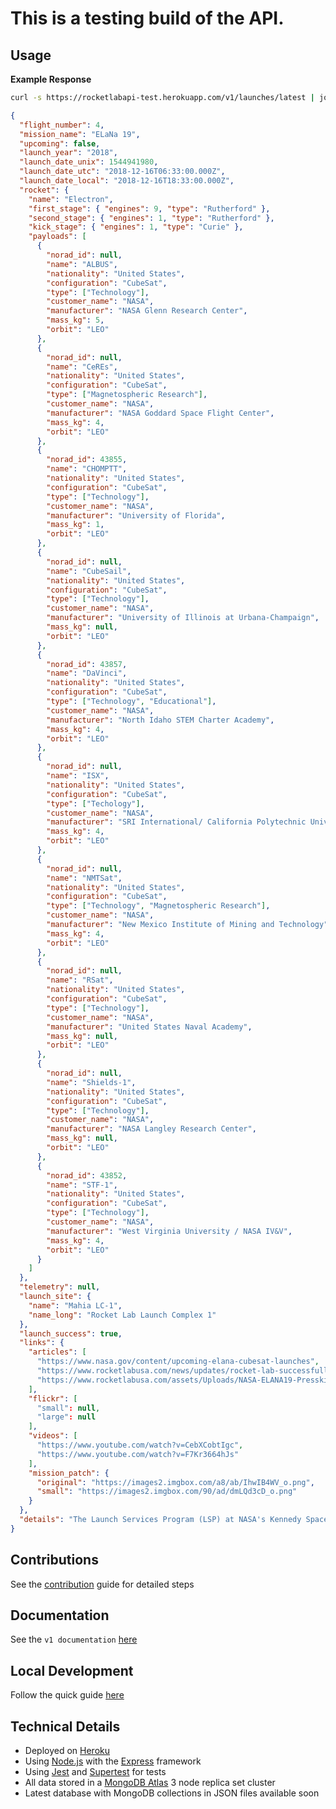 # This is a testing build of the API.

## Usage

**Example Response**

```bash
curl -s https://rocketlabapi-test.herokuapp.com/v1/launches/latest | jq
```

```json
{
  "flight_number": 4,
  "mission_name": "ELaNa 19",
  "upcoming": false,
  "launch_year": "2018",
  "launch_date_unix": 1544941980,
  "launch_date_utc": "2018-12-16T06:33:00.000Z",
  "launch_date_local": "2018-12-16T18:33:00.000Z",
  "rocket": {
    "name": "Electron",
    "first_stage": { "engines": 9, "type": "Rutherford" },
    "second_stage": { "engines": 1, "type": "Rutherford" },
    "kick_stage": { "engines": 1, "type": "Curie" },
    "payloads": [
      {
        "norad_id": null,
        "name": "ALBUS",
        "nationality": "United States",
        "configuration": "CubeSat",
        "type": ["Technology"],
        "customer_name": "NASA",
        "manufacturer": "NASA Glenn Research Center",
        "mass_kg": 5,
        "orbit": "LEO"
      },
      {
        "norad_id": null,
        "name": "CeREs",
        "nationality": "United States",
        "configuration": "CubeSat",
        "type": ["Magnetospheric Research"],
        "customer_name": "NASA",
        "manufacturer": "NASA Goddard Space Flight Center",
        "mass_kg": 4,
        "orbit": "LEO"
      },
      {
        "norad_id": 43855,
        "name": "CHOMPTT",
        "nationality": "United States",
        "configuration": "CubeSat",
        "type": ["Technology"],
        "customer_name": "NASA",
        "manufacturer": "University of Florida",
        "mass_kg": 1,
        "orbit": "LEO"
      },
      {
        "norad_id": null,
        "name": "CubeSail",
        "nationality": "United States",
        "configuration": "CubeSat",
        "type": ["Technology"],
        "customer_name": "NASA",
        "manufacturer": "University of Illinois at Urbana-Champaign",
        "mass_kg": null,
        "orbit": "LEO"
      },
      {
        "norad_id": 43857,
        "name": "DaVinci",
        "nationality": "United States",
        "configuration": "CubeSat",
        "type": ["Technology", "Educational"],
        "customer_name": "NASA",
        "manufacturer": "North Idaho STEM Charter Academy",
        "mass_kg": 4,
        "orbit": "LEO"
      },
      {
        "norad_id": null,
        "name": "ISX",
        "nationality": "United States",
        "configuration": "CubeSat",
        "type": ["Techology"],
        "customer_name": "NASA",
        "manufacturer": "SRI International/ California Polytechnic University",
        "mass_kg": 4,
        "orbit": "LEO"
      },
      {
        "norad_id": null,
        "name": "NMTSat",
        "nationality": "United States",
        "configuration": "CubeSat",
        "type": ["Technology", "Magnetospheric Research"],
        "customer_name": "NASA",
        "manufacturer": "New Mexico Institute of Mining and Technology",
        "mass_kg": 4,
        "orbit": "LEO"
      },
      {
        "norad_id": null,
        "name": "RSat",
        "nationality": "United States",
        "configuration": "CubeSat",
        "type": ["Technology"],
        "customer_name": "NASA",
        "manufacturer": "United States Naval Academy",
        "mass_kg": null,
        "orbit": "LEO"
      },
      {
        "norad_id": null,
        "name": "Shields-1",
        "nationality": "United States",
        "configuration": "CubeSat",
        "type": ["Technology"],
        "customer_name": "NASA",
        "manufacturer": "NASA Langley Research Center",
        "mass_kg": null,
        "orbit": "LEO"
      },
      {
        "norad_id": 43852,
        "name": "STF-1",
        "nationality": "United States",
        "configuration": "CubeSat",
        "type": ["Technology"],
        "customer_name": "NASA",
        "manufacturer": "West Virginia University / NASA IV&V",
        "mass_kg": 4,
        "orbit": "LEO"
      }
    ]
  },
  "telemetry": null,
  "launch_site": {
    "name": "Mahia LC-1",
    "name_long": "Rocket Lab Launch Complex 1"
  },
  "launch_success": true,
  "links": {
    "articles": [
      "https://www.nasa.gov/content/upcoming-elana-cubesat-launches",
      "https://www.rocketlabusa.com/news/updates/rocket-lab-successfully-launches-nasa-cubesats-to-orbit-on-first-ever-venture-class-launch-services-mission/",
      "https://www.rocketlabusa.com/assets/Uploads/NASA-ELANA19-Presskit-December2019.pdf"
    ],
    "flickr": [
      "small": null,
      "large": null
    ],
    "videos": [
      "https://www.youtube.com/watch?v=CebXCobtIgc",
      "https://www.youtube.com/watch?v=F7Kr3664hJs"
    ],
    "mission_patch": {
      "original": "https://images2.imgbox.com/a8/ab/IhwIB4WV_o.png",
      "small": "https://images2.imgbox.com/90/ad/dmLQd3cD_o.png"
    }
  },
  "details": "The Launch Services Program (LSP) at NASA's Kennedy Space Center in Florida manages a fun and unique program known as Educational Launch of Nanosatellites or ELaNa. This program enables students in the Science, Technology, Engineering and Mathematics fields to work directly with Nanosatellites and NASA. The students are involved in all aspects of the process from Development to Assembly and testing. CubeSats are small 10x10x10 CM (About 4 Inche Cube) satellites that can do a multitude of tasks  once they are released in space. These ELaNa missions are the first Educational Cargo to be carried on launch vehicles for LSP."
}

```

## Contributions
See the [contribution](https://github.com/barrosfilipe/Rocket-Lab-API/blob/master/CONTRIBUTING.md) guide for detailed steps

## Documentation
See the `v1 documentation` [here](https://github.com/barrosfilipe/Rocket-Lab-API/blob/master/docs/v1)

## Local Development
Follow the quick guide [here](https://github.com/barrosfilipe/Rocket-Lab-API/blob/master/docs/development.md)

## Technical Details
* Deployed on [Heroku](https://www.heroku.com/)
* Using [Node.js](https://nodejs.org/en/) with the [Express](https://expressjs.com/) framework
* Using [Jest](https://facebook.github.io/jest/) and [Supertest](https://github.com/visionmedia/supertest) for tests
* All data stored in a [MongoDB Atlas](https://www.mongodb.com/cloud/atlas) 3 node replica set cluster
* Latest database with MongoDB collections in JSON files available soon
